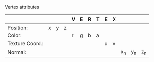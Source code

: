 Vertex attributes

| | | | |V|E|R|T|E|X||||
|-|-|-|-|-|-|-|-|-|-|-|-|-|
|Position:|x|y|z||||||||||
|Color:| | | |r|g|b|a||||||
|Texture Coord.:| | | | | | | |u|v||||
|Normal:| | | | | | | | | |x<sub>n</sub>|y<sub>n</sub>|z<sub>n</sub>|